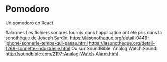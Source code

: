# Pomodoro
Un pomodoro en React


#alarmes
Les fichiers sonores fournis dans l'application ont été pris dans la sonothèque de Joseph Sardin:
https://lasonotheque.org/detail-0449-iphone-sonnerie-temps-qui-passe.html
https://lasonotheque.org/detail-1269-sonnette-industrielle.html
Ou sur SoundBible:
Analog Watch Sound: http://soundbible.com/2197-Analog-Watch-Alarm.html
